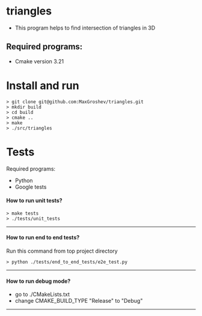 # triangles
- This program helps to find intersection of triangles in 3D

## Required programs:

-  Cmake version  3.21


# Install and run
```
> git clone git@github.com:MaxGroshev/triangles.git
> mkdir build
> cd build
> cmake ..
> make
> ./src/triangles

```

# Tests
Required programs:

- Python
- Google tests


#### How to run unit tests?
```
> make tests
> ./tests/unit_tests
```
---

#### How to run end to end tests?
Run this command from top project directory
```
> python ./tests/end_to_end_tests/e2e_test.py

```
---

#### How to run debug mode?
- go to  ./CMakeLists.txt
- change CMAKE_BUILD_TYPE "Release" to "Debug"

---

